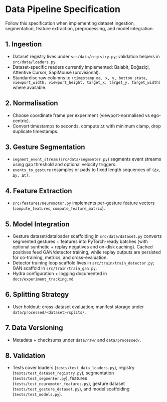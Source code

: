 # Data Pipeline Specification

Follow this specification when implementing dataset ingestion, segmentation, feature extraction, preprocessing, and model integration.

## 1. Ingestion
- Dataset registry lives under `src/data/registry.py`; validation helpers in `src/data/loaders.py`.
- Dataset-specific readers currently implemented: Balabit, Boğaziçi, Attentive Cursor, SapiMouse (provisional).
- Standardise raw columns to `(timestamp_ms, x, y, button_state, viewport_width, viewport_height, target_x, target_y, target_width)` where available.

## 2. Normalisation
- Choose coordinate frame per experiment (viewport-normalised vs ego-centric).
- Convert timestamps to seconds, compute `Δt` with minimum clamp, drop duplicate timestamps.

## 3. Gesture Segmentation
- `segment_event_stream` (`src/data/segmenter.py`) segments event streams using gap threshold and optional velocity triggers.
- `events_to_gesture` resamples or pads to fixed length sequences of `(Δx, Δy, Δt)`.

## 4. Feature Extraction
- `src/features/neuromotor.py` implements per-gesture feature vectors (`compute_features`, `compute_feature_matrix`).

## 5. Model Integration
- Gesture dataset/dataloader scaffolding in `src/data/dataset.py` converts segmented gestures + features into PyTorch-ready batches (with optional synthetic + replay negatives and on-disk caching). Cached positives feed GAN/detector training, while replay outputs are persisted for co-training, metrics, and cross-evaluation.
- Detector training loop scaffold lives in `src/train/train_detector.py`; GAN scaffold in `src/train/train_gan.py`.
- Hydra configuration + logging documented in `docs/experiment_tracking.md`.

## 6. Splitting Strategy
- User holdout; cross-dataset evaluation; manifest storage under `data/processed/<dataset>/splits/`.

## 7. Data Versioning
- Metadata + checksums under `data/raw/` and `data/processed/`.

## 8. Validation
- Tests cover loaders (`tests/test_data_loaders.py`), registry (`tests/test_dataset_registry.py`), segmentation (`tests/test_segmenter.py`), features (`tests/test_neuromotor_features.py`), gesture dataset (`tests/test_gesture_dataset.py`), and model scaffolding (`tests/test_models.py`).
